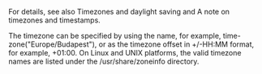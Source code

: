 For details, see also Timezones and daylight saving
and A note on timezones and timestamps.

The timezone can be specified by using the name, for example,
time-zone("Europe/Budapest"), or as the timezone offset in +/-HH:MM
format, for example, +01:00. On Linux and UNIX platforms, the valid
timezone names are listed under the /usr/share/zoneinfo directory.
